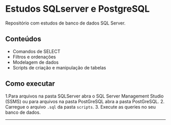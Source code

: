 # Estudos SQLserver e PostgreSQL

Repositório com estudos de banco de dados SQL Server.

## Conteúdos

- Comandos de SELECT
- Filtros e ordenações
- Modelagem de dados
- Scripts de criação e manipulação de tabelas

## Como executar

1.Para arquivos na pasta SQLServer abra o SQL Server Management Studio (SSMS) ou para arquivos na pasta PostGreSQL abra a pasta PostGreSQL.
2. Carregue o arquivo `.sql` da pasta `scripts`.
3. Execute as queries no seu banco de dados.

---
